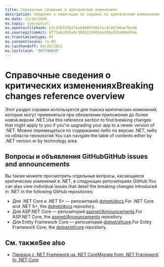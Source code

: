 ```yaml
---
title: Справочные сведения о критических изменениях
description: Сведения о навигации по справке по критическим изменениям .NET.
ms.date: 11/16/2020
ms.topic: conceptual
ms.openlocfilehash: b3c15bfd7b2f4a64669f461fac4c02746aef0c66
ms.sourcegitcommit: 8f71a6c655a9c39d5223401aed76c02ba00e03ee
ms.translationtype: HT
ms.contentlocale: ru-RU
ms.lasthandoff: 04/20/2021
ms.locfileid: "107740635"
---
```

# <a name="breaking-changes-reference-overview"></a><span data-ttu-id="abf73-103">Справочные сведения о критических изменениях</span><span class="sxs-lookup"><span data-stu-id="abf73-103">Breaking changes reference overview</span></span>

<span data-ttu-id="abf73-104">Этот раздел справки используется для поиска критических изменений, которые могут применяться при обновлении приложения до более новой версии .NET.</span><span class="sxs-lookup"><span data-stu-id="abf73-104">Use this reference section to find breaking changes that might apply to you if you're upgrading your app to a newer version of .NET.</span></span> <span data-ttu-id="abf73-105">Можно перемещаться по содержанию либо по версии .NET, либо по области технологий.</span><span class="sxs-lookup"><span data-stu-id="abf73-105">You can navigate the table of contents either by .NET version or by technology area.</span></span>

## <a name="github-issues-and-announcements"></a><span data-ttu-id="abf73-106">Вопросы и объявления GitHub</span><span class="sxs-lookup"><span data-stu-id="abf73-106">GitHub issues and announcements</span></span>

<span data-ttu-id="abf73-107">Вы также можете просмотреть отдельные вопросы, касающиеся критических изменений в .NET, в следующих репозиториях GitHub:</span><span class="sxs-lookup"><span data-stu-id="abf73-107">You can also view individual issues that detail the breaking changes introduced in .NET in the following GitHub repositories:</span></span>

- <span data-ttu-id="abf73-108">Для .NET Core и .NET 5+ — репозиторий [dotnet/docs](https://github.com/dotnet/docs/issues?q=is%3Aissue+label%3Abreaking-change).</span><span class="sxs-lookup"><span data-stu-id="abf73-108">For .NET Core and .NET 5+, the [dotnet/docs](https://github.com/dotnet/docs/issues?q=is%3Aissue+label%3Abreaking-change) repository.</span></span>
- <span data-ttu-id="abf73-109">Для ASP.NET Core — репозиторий [aspnet/Announcements](https://github.com/aspnet/Announcements/issues?q=is%3Aissue+is%3Aopen+label%3A%22Breaking+change%22+label%3A3.0.0).</span><span class="sxs-lookup"><span data-stu-id="abf73-109">For ASP.NET Core, the [aspnet/Announcements](https://github.com/aspnet/Announcements/issues?q=is%3Aissue+is%3Aopen+label%3A%22Breaking+change%22+label%3A3.0.0) repository.</span></span>
- <span data-ttu-id="abf73-110">Для Entity Framework Core — репозиторий [dotnet/efcore](https://github.com/dotnet/efcore/issues?q=is%3Aopen+is%3Aissue+label%3Abreaking-change).</span><span class="sxs-lookup"><span data-stu-id="abf73-110">For Entity Framework Core, the [dotnet/efcore](https://github.com/dotnet/efcore/issues?q=is%3Aopen+is%3Aissue+label%3Abreaking-change) repository.</span></span>

## <a name="see-also"></a><span data-ttu-id="abf73-111">См. также</span><span class="sxs-lookup"><span data-stu-id="abf73-111">See also</span></span>

- [<span data-ttu-id="abf73-112">Переход с .NET Framework на .NET Core</span><span class="sxs-lookup"><span data-stu-id="abf73-112">Migrate from .NET Framework to .NET Core</span></span>](../porting/index.md)
